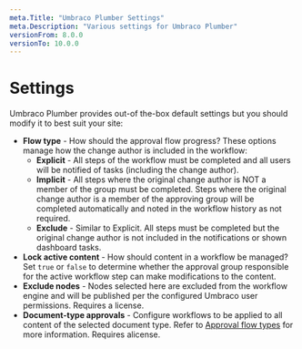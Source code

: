 ```yaml
---
meta.Title: "Umbraco Plumber Settings"
meta.Description: "Various settings for Umbraco Plumber"
versionFrom: 8.0.0
versionTo: 10.0.0
---
```


# Settings

Umbraco Plumber provides out-of the-box default settings but you should modify it to best suit your site:

- **Flow type** - How should the approval flow progress? These options manage how the change author is included in the workflow:
  - **Explicit** - All steps of the workflow must be completed and all users will be notified of tasks (including the change author).
  - **Implicit** - All steps where the original change author is NOT a member of the group must be completed. Steps where the original change author is a member of the approving group will be completed automatically and noted in the workflow history as not required.
  - **Exclude** - Similar to Explicit. All steps must be completed but the original change author is not included in the notifications or shown dashboard tasks.
- **Lock active content** - How should content in a workflow be managed? Set `true` or `false` to determine whether the approval group responsible for the active workflow step can make modifications to the content.
- **Exclude nodes** - Nodes selected here are excluded from the workflow engine and will be published per the configured Umbraco user permissions. Requires a license.
- **Document-type approvals** - Configure workflows to be applied to all content of the selected document type. Refer to [Approval flow types](../Approval-Flow-Types/index.md) for more information. Requires alicense.
